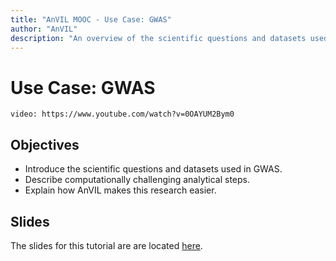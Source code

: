 ```yaml
---
title: "AnVIL MOOC - Use Case: GWAS"
author: "AnVIL"
description: "An overview of the scientific questions and datasets used in GWAS and how AnVIL makes GWAS research easier."
---
```


# Use Case: GWAS

`video: https://www.youtube.com/watch?v=0OAYUM2Bym0`

## Objectives

* Introduce the scientific questions and datasets used in GWAS.
* Describe computationally challenging analytical steps.
* Explain how AnVIL makes this research easier.

## Slides
The slides for this tutorial are are located [here](https://docs.google.com/presentation/d/1IYbFuJRvGRR0mIgsrzvKShUD21DKMq9w7FMEKGuSC14).


